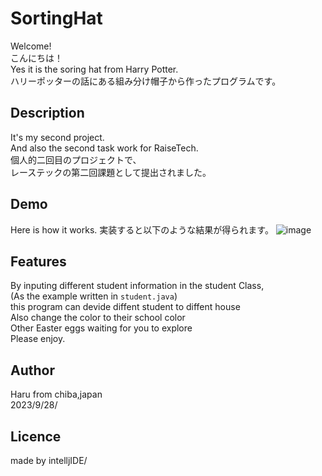 SortingHat
====
Welcome!  
こんにちは！  
Yes it is the soring hat from Harry Potter.  
ハリーポッターの話にある組み分け帽子から作ったプログラムです。  

## Description
It's my second project.  
And also the second task work for RaiseTech.  
個人的二回目のプロジェクトで、  
レーステックの第二回課題として提出されました。  

## Demo
Here is how it works.
実装すると以下のような結果が得られます。
![image](https://github.com/Mie-ee/soringHat/assets/146546228/8b9d534c-9f25-49c2-8c5d-a5f23b7a6df1)


## Features
By inputing different student information in the student Class,  
(As the example written in `student.java`)  
this program can devide diffent student to diffent house  
Also change the color to their school color  
Other Easter eggs waiting for you to explore  
Please enjoy.  

## Author
Haru
from chiba,japan  
2023/9/28/  

## Licence
made by intelljIDE/

